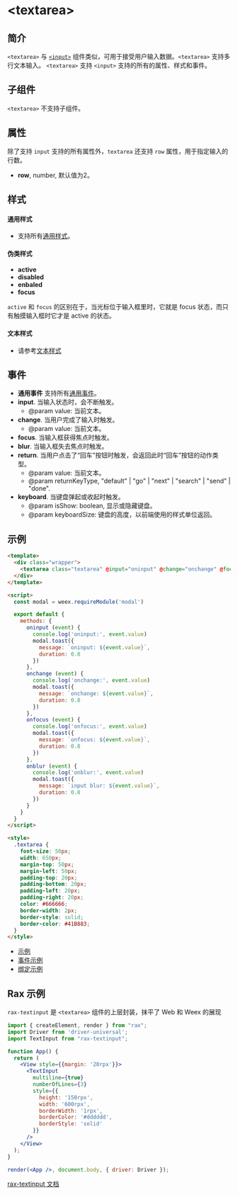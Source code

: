 # &lt;textarea&gt;

## 简介

`<textarea>` 与 [`<input>`](./input.md) 组件类似，可用于接受用户输入数据。`<textarea>` 支持多行文本输入。 `<textarea>` 支持 `<input>` 支持的所有的属性、样式和事件。


## 子组件

`<textarea>` 不支持子组件。

## 属性

除了支持 `input` 支持的所有属性外，`textarea` 还支持 `row` 属性，用于指定输入的行数。

* **row**, number, 默认值为2。

## 样式

#### 通用样式

* 支持所有[通用样式](../styles/common-styles.html)。

#### 伪类样式

* **active**
* **disabled**
* **enbaled**
* **focus**

`active` 和 `focus` 的区别在于，当光标位于输入框里时，它就是 focus 状态，而只有触摸输入框时它才是 active 的状态。

#### 文本样式

* 请参考[文本样式](../styles/text-styles.html)

## 事件

* **通用事件** 支持所有[通用事件](../events/common-events.html)。
* **input**. 当输入状态时，会不断触发。
  * @param value: 当前文本。
* **change**. 当用户完成了输入时触发。
  * @param value: 当前文本。
* **focus**. 当输入框获得焦点时触发。
* **blur**. 当输入框失去焦点时触发。
* **return**. 当用户点击了“回车”按钮时触发，会返回此时“回车”按钮的动作类型。
  * @param value: 当前文本。
  * @param returnKeyType, "default" | "go" | "next" | "search" | "send" | "done".
* **keyboard**. 当键盘弹起或收起时触发。
  * @param isShow: boolean, 显示或隐藏键盘。
  * @param keyboardSize: 键盘的高度，以前端使用的样式单位返回。

## 示例

```html
<template>
  <div class="wrapper">
    <textarea class="textarea" @input="oninput" @change="onchange" @focus="onfocus" @blur="onblur"></textarea>
  </div>
</template>

<script>
  const modal = weex.requireModule('modal')

  export default {
    methods: {
      oninput (event) {
        console.log('oninput:', event.value)
        modal.toast({
          message: `oninput: ${event.value}`,
          duration: 0.8
        })
      },
      onchange (event) {
        console.log('onchange:', event.value)
        modal.toast({
          message: `onchange: ${event.value}`,
          duration: 0.8
        })
      },
      onfocus (event) {
        console.log('onfocus:', event.value)
        modal.toast({
          message: `onfocus: ${event.value}`,
          duration: 0.8
        })
      },
      onblur (event) {
        console.log('onblur:', event.value)
        modal.toast({
          message: `input blur: ${event.value}`,
          duration: 0.8
        })
      }
    }
  }
</script>

<style>
  .textarea {
    font-size: 50px;
    width: 650px;
    margin-top: 50px;
    margin-left: 50px;
    padding-top: 20px;
    padding-bottom: 20px;
    padding-left: 20px;
    padding-right: 20px;
    color: #666666;
    border-width: 2px;
    border-style: solid;
    border-color: #41B883;
  }
</style>
```

* [示例](http://dotwe.org/vue/a1877866e8b91ffa1e6ea9bc66c200fa)
* [事件示例](http://dotwe.org/vue/2ba8ebc4e6970e1e86725c3e80296e40)
* [绑定示例](http://dotwe.org/vue/d884b0c18891a05d653253c0f0a94bc1)

## Rax 示例

`rax-textinput` 是 `<textarea>` 组件的上层封装，抹平了 Web 和 Weex 的展现

```jsx
import { createElement, render } from "rax";
import Driver from 'driver-universal';
import TextInput from "rax-textinput";

function App() {
  return (
    <View style={{margin: '20rpx'}}>
      <TextInput
        multiline={true}
        numberOfLines={3}
        style={{
          height: '150rpx',
          width: '600rpx',
          borderWidth: '1rpx',
          borderColor: '#dddddd',
          borderStyle: 'solid'
        }}
      />
    </View>
  );
}

render(<App />, document.body, { driver: Driver });
```

[rax-textinput 文档](https://rax.js.org/docs/components/textinput)

